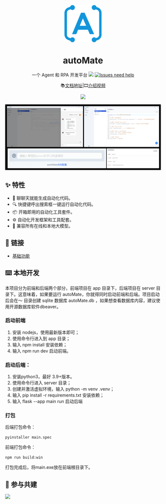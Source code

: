<div align="center"><a name="readme-top"></a>

<img src="./resources/logo.png" width="120" height="120" alt="autoMate logo">
<h1>autoMate</h1>

一个 Agent 和 RPA 开发平台
[![][issues-helper-image]][issues-helper-url] [![Issues need help][help-wanted-image]][help-wanted-url]


📚[文档地址](https://s0soyusc93k.feishu.cn/wiki/JhhIwAUXJiBHG9kmt3YcXisWnec?from=from_copylink)|🎞️[介绍视频](https://www.bilibili.com/video/BV1LW421R7Ai/?share_source=copy_web&vd_source=c28e503b050f016c21660b69e391d391)

![](https://raw.githubusercontent.com/andreasbm/readme/master/assets/lines/rainbow.png)

[issues-helper-image]: https://img.shields.io/badge/using-actions--cool-blue?style=flat-square
[issues-helper-url]: https://github.com/actions-cool
[help-wanted-image]: https://flat.badgen.net/github/label-issues/yuruotong1/autoMate/enhancement/open
[help-wanted-url]: https://github.com/yuruotong1/autoMate/labels/enhancement

</div>

[![](./resources/autoMate.png)](https://ant.design)


## ✨ 特性

- 🌈 聊聊天就能生成自动化代码。
- 🔍 快捷键呼出搜索框一键运行自动化代码。
- 📦 开箱即用的自动化工具套件。
- ⚙️ 自动化开发框架和工具配套。
- 🥳 兼容所有在线和本地大模型。


## 🔗 链接


- [基础功能](https://s0soyusc93k.feishu.cn/wiki/JhhIwAUXJiBHG9kmt3YcXisWnec#O9W8dEqfBo13oQxCslycFUWonFd)

## ⌨️ 本地开发

本项目分为前端和后端两个部分，前端项目在 app  目录下，后端项目在 server 目录下。这意味着，如果要运行 autoMate，你就得同时启动前端和后端。项目启动后会在～ 目录创建 sqlite 数据库 autoMate.db ，如果想查看数据库内容，建议使用开源数据库软件dbeaver。

### 启动前端

1. 安装 nodejs，使用最新版本即可；
2. 使用命令行进入到 app 目录；
3. 输入 npm install 安装依赖；
4. 输入 npm run dev 启动前端。

### 启动后端：

1. 安装python3，最好 3.9+版本。
2. 使用命令行进入 server 目录；
3. 创建并激活虚拟环境，输入 python -m venv .venv；
4. 输入 pip install -r requirements.txt 安装依赖；
5. 输入 flask --app main run 启动后端

### 打包

后端打包命令：

`pyinstaller main.spec`

前端打包命令：

`npm run build:win`

打包完成后，将main.exe放在前端根目录下。

## 🤝 参与共建


<a href="https://github.com/yuruotong1/autoMate/graphs/contributors">
  <img src="https://contrib.rocks/image?repo=yuruotong1/autoMate" />
</a>